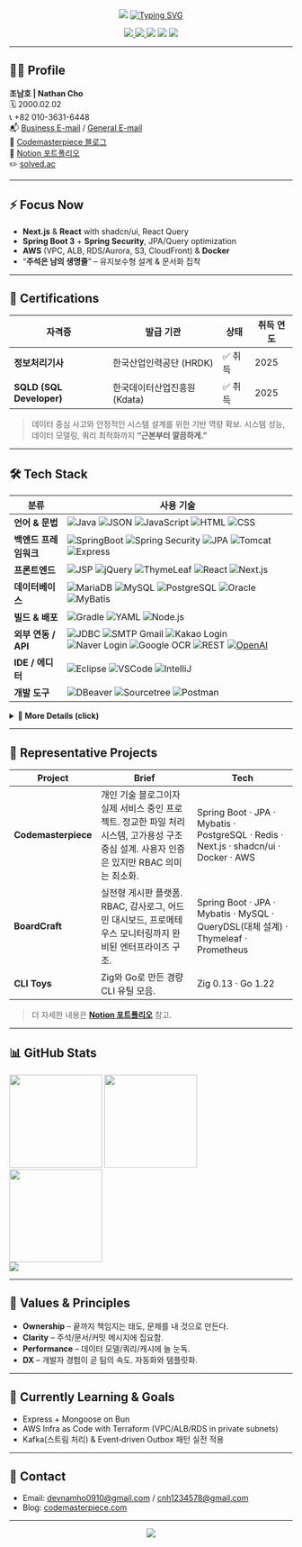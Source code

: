 <div align="center">

  <!-- Wave Banner -->

  <img src="https://capsule-render.vercel.app/api?type=waving&height=230&color=0:001F3F,50:0074D9,100:7FDBFF&text=Dev%20Nathan&fontColor=FFFFFF&fontAlignY=40&fontSize=45&animation=fadeIn"/>

  <!-- Typing headline -->

  <a href="https://www.codemasterpiece.com">
    <img src="https://readme-typing-svg.demolab.com?font=Geist+Mono&duration=2400&pause=700&color=00E7A7&center=true&vCenter=true&width=800&lines=Full-stack+Developer;Spring+%2B+Next.js+%2B+AWS;Clean+Code.+Solid+Infra.+Relentless+Shipping." alt="Typing SVG"/>
  </a>


  <!-- Quick badges -->

  <p>
    <a href="mailto:devnamho0910@gmail.com">
      <img src="https://img.shields.io/badge/Business%20Email-111827?logo=gmail"/>
    </a>
    <a href="mailto:cnh1234578@gmail.com">
      <img src="https://img.shields.io/badge/General%20Email-111827?logo=gmail"/>
    </a>
    <a href="https://www.codemasterpiece.com"><img src="https://img.shields.io/badge/Blog-Codemasterpiece-111827"/></a>
    <a href="https://dev-namho.notion.site/17976ccd9d904252b4b2f6aec5e3499d?pvs=4"><img src="https://img.shields.io/badge/Portfolio-Notion-111827?logo=notion&logoColor=white"/></a>
    <a href="https://solved.ac/en/profile/devnamho0910"><img src="http://mazassumnida.wtf/api/mini/generate_badge?boj=devnamho0910"/></a>
  </p>

</div>

---

## 👨‍💻 Profile

**조남호 | Nathan Cho**<br>
🗓️ 2000.02.02<br>
📞 +82 010-3631-6448<br>
📬 [Business E-mail](mailto:devnamho0910@gmail.com) / [General E-mail](mailto:cnh1234578@gmail.com)<br>
📝 [Codemasterpiece 블로그](https://www.codemasterpiece.com)<br>
📒 [Notion 포트폴리오](https://dev-namho.notion.site/17976ccd9d904252b4b2f6aec5e3499d?pvs=4)<br>
✏️ [solved.ac](https://solved.ac/en/profile/devnamho0910)

---

## ⚡ Focus Now

* **Next.js** & **React** with shadcn/ui, React Query
* **Spring Boot 3** + **Spring Security**, JPA/Query optimization
* **AWS** (VPC, ALB, RDS/Aurora, S3, CloudFront) & **Docker**
* “**주석은 남의 생명줄**” – 유지보수형 설계 & 문서화 집착

---

## 🏅 Certifications

| 자격증                      | 발급 기관              | 상태   | 취득 연도 |
| ------------------------ | ------------------ | ---- | ----- |
| **정보처리기사**               | 한국산업인력공단 (HRDK)    | ✅ 취득 | 2025  |
| **SQLD (SQL Developer)** | 한국데이터산업진흥원 (Kdata) | ✅ 취득 | 2025  |

> 데이터 중심 사고와 안정적인 시스템 설계를 위한 기반 역량 확보.
> 시스템 성능, 데이터 모델링, 쿼리 최적화까지 **“근본부터 깔끔하게.”**

---

## 🛠️ Tech Stack

<div align="center">

| 분류              | 사용 기술                                                                                                                                                                                                                                                                                                                                                                                                                                                                                                                               |
| --------------- | ----------------------------------------------------------------------------------------------------------------------------------------------------------------------------------------------------------------------------------------------------------------------------------------------------------------------------------------------------------------------------------------------------------------------------------------------------------------------------------------------------------------------------------- |
| **언어 & 문법**     | ![Java](https://img.shields.io/badge/-JAVA-blueviolet) ![JSON](https://img.shields.io/badge/JSON-00000?style=round-square\&logo=JSON\&logoColor=black) ![JavaScript](https://img.shields.io/badge/JavaScript-F7DF1E?style=round-square\&logo=JavaScript\&logoColor=black) ![HTML](https://img.shields.io/badge/HTML-E34F26?style=round-square\&logo=HTML\&logoColor=black) ![CSS](https://img.shields.io/badge/CSS-1572B6?style=round-square\&logo=CSS\&logoColor=black)                                                            |
| **백엔드 프레임워크**   | ![SpringBoot](https://img.shields.io/badge/SpringBoot-6DB33F?style=round-square\&logo=Spring\&logoColor=black) ![Spring Security](https://img.shields.io/badge/Spring%20Security-6DB33F?style=round-square\&logo=springsecurity\&logoColor=white) ![JPA](https://img.shields.io/badge/JPA-6DB33F?style=round-square) ![Tomcat](https://img.shields.io/badge/Tomcat-F8DC75?style=flat\&logo=ApacheTomcat\&logoColor=white) ![Express](https://img.shields.io/badge/Express-000000?style=round-square\&logo=express\&logoColor=white) |
| **프론트엔드**       | ![JSP](https://img.shields.io/badge/-JSP-red) ![jQuery](https://img.shields.io/badge/jQuery-0769AD?style=round-square\&logo=jQuery\&logoColor=black) ![ThymeLeaf](https://img.shields.io/badge/ThymeLeaf-005F0F?style=round-square\&logo=ThymeLeaf\&logoColor=black) ![React](https://img.shields.io/badge/React-61DAFB?style=round-square\&logo=react\&logoColor=white) ![Next.js](https://img.shields.io/badge/Next.js-000000?style=round-square\&logo=next.js\&logoColor=white)                                                  |
| **데이터베이스**      | ![MariaDB](https://img.shields.io/badge/MariaDB-003545?style=round-square\&logo=mariadb\&logoColor=white) ![MySQL](https://img.shields.io/badge/MySQL-%2300f.svg?style=round-square\&logo=mysql\&logoColor=white) ![PostgreSQL](https://img.shields.io/badge/PostgreSQL-336791?style=round-square\&logo=postgresql\&logoColor=white) ![Oracle](https://img.shields.io/badge/Oracle-F80000.svg?style=round-square\&logo=mysql\&logoColor=white) ![MyBatis](https://img.shields.io/badge/-MyBatis-orange)                             |
| **빌드 & 배포**     | ![Gradle](https://img.shields.io/badge/Gradle-02303A?style=round-square\&logo=Gradle\&logoColor=black) ![YAML](https://img.shields.io/badge/-yml-brightgreen) ![Node.js](https://img.shields.io/badge/Node.js-339933?style=round-square\&logo=node.js\&logoColor=white)                                                                                                                                                                                                                                                             |
| **외부 연동 / API** | ![JDBC](https://img.shields.io/badge/-JDBC-blue) ![SMTP Gmail](https://img.shields.io/badge/-SMTP%20GMAIL-red) ![Kakao Login](https://img.shields.io/badge/-KAKAO%20login-yellow) ![Naver Login](https://img.shields.io/badge/-naver%20login-brightgreen) ![Google OCR](https://img.shields.io/badge/-GOOGLE%20OCR-orange) ![REST](https://img.shields.io/badge/-REST-green) [![OpenAI](https://img.shields.io/badge/openAi-412991?logo=openai)](https://openai.com/)                                                               |
| **IDE / 에디터**   | ![Eclipse](https://img.shields.io/badge/Eclipse-2C2255.svg?style=round-square\&logo=Eclipse\&logoColor=white) ![VSCode](https://img.shields.io/badge/Visual%20Studio%20Code-007ACC.svg?style=round-square\&logo=Visual%20Studio%20Code\&logoColor=white) ![IntelliJ](https://img.shields.io/badge/IntelliJ-000000.svg?style=round-square\&logo=IntelliJ%20IDEA\&logoColor=white)                                                                                                                                                    |
| **개발 도구**       | ![DBeaver](https://img.shields.io/badge/-DBeaver-brightgreen) ![Sourcetree](https://img.shields.io/badge/Sourcetree-0052CC.svg?style=round-square\&logo=Sourcetree\&logoColor=white) ![Postman](https://img.shields.io/badge/Postman-FF6C37.svg?style=round-square\&logo=Postman\&logoColor=white)                                                                                                                                                                                                                                  |

</div>

<details>
<summary><b>🔭 More Details (click)</b></summary>

* **Infra**: Nginx, Certbot, Terraform, GitHub Actions, CloudWatch
* **Data**: Redis, Elasticsearch (ELK), MongoDB
* **Observability**: Micrometer, Prometheus, Grafana
* **Testing**: JUnit 5, Mockito, Testcontainers, Playwright
* **Docs**: PlantUML, Mermaid, OpenAPI/Swagger, AsciiDoc

</details>

---

## 🚀 Representative Projects

| Project             | Brief                                                                               | Tech                                                                   |
| ------------------- | ----------------------------------------------------------------------------------- | ---------------------------------------------------------------------- |
| **Codemasterpiece** | 개인 기술 블로그이자 실제 서비스 중인 프로젝트. 정교한 파일 처리 시스템, 고가용성 구조 중심 설계. 사용자 인증은 있지만 RBAC 의미는 최소화. | Spring Boot · JPA · Mybatis · PostgreSQL · Redis · Next.js · shadcn/ui · Docker · AWS |
| **BoardCraft**      | 실전형 게시판 플랫폼. RBAC, 감사로그, 어드민 대시보드, 프로메테우스 모니터링까지 완비된 엔터프라이즈 구조. | Spring Boot · JPA · Mybatis · MySQL · QueryDSL(대체 설계) · Thymeleaf · Prometheus     |
| **CLI Toys**        | Zig와 Go로 만든 경량 CLI 유틸 모음.                                                           | Zig 0.13 · Go 1.22                                                     |

> 더 자세한 내용은 **[Notion 포트폴리오](https://dev-namho.notion.site/17976ccd9d904252b4b2f6aec5e3499d?pvs=4)** 참고.

---

## 📊 GitHub Stats

<div align="left">

<img src="https://github-readme-stats.vercel.app/api?username=DevNathan&show_icons=true&theme=transparent" height="165"/>
<img src="https://github-readme-stats.vercel.app/api/top-langs/?username=DevNathan&layout=compact&theme=transparent" height="165"/>

</div>

<div align="left">
  <img src="https://github-readme-streak-stats-eight.vercel.app?user=DevNathan&theme=transparent&hide_longest_streak=true" height="165" />
</div>

<div align="left">
  <img src="https://github-profile-trophy.vercel.app/?username=DevNathan&theme=flat&column=6&margin-w=8&margin-h=8"/>
</div>

---

## 🧭 Values & Principles

* **Ownership** – 끝까지 책임지는 태도, 문제를 내 것으로 만든다.
* **Clarity** – 주석/문서/커밋 메시지에 집요함.
* **Performance** – 데이터 모델/쿼리/캐시에 늘 눈독.
* **DX** – 개발자 경험이 곧 팀의 속도. 자동화와 템플릿화.

---

## 🎯 Currently Learning & Goals

* Express + Mongoose on Bun
* AWS Infra as Code with Terraform (VPC/ALB/RDS in private subnets)
* Kafka(스트림 처리) & Event‑driven Outbox 패턴 실전 적용

---

## 📨 Contact

* Email: [devnamho0910@gmail.com](mailto:devnamho0910@gmail.com) / [cnh1234578@gmail.com](mailto:cnh1234578@gmail.com)
* Blog: [codemasterpiece.com](https://www.codemasterpiece.com)

---

<div align="center">

  <img src="https://capsule-render.vercel.app/api?type=waving&color=0:001F3F,50:0074D9,100:7FDBFF&height=120&section=footer"/>

</div>

